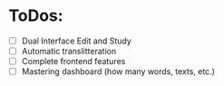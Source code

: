 # ToDos:

* [ ] Dual Interface Edit and Study
* [ ] Automatic translitteration
* [ ] Complete frontend features
* [ ] Mastering dashboard (how many words, texts, etc.)
